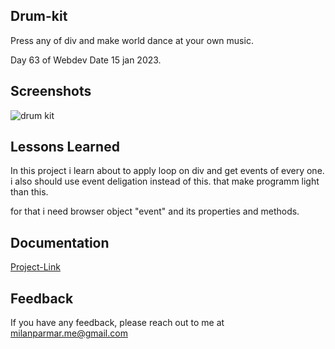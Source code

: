 


## Drum-kit

 Press any of div and make world dance at your own music.
  
  Day 63 of Webdev Date 15 jan 2023.



## Screenshots


![drum kit](https://user-images.githubusercontent.com/114464208/216916119-c5cfa53b-7658-4579-980c-b450b3e57a65.png)

## Lessons Learned

 In this project i learn about to apply loop on div and get events of every one. i also should use event deligation instead of this. that make programm light than this.

 for that i need browser object "event" and its properties and methods.
 

 


## Documentation

[Project-Link](https://drum-kit-77.netlify.app)


## Feedback

If you have any feedback, please reach out to me at milanparmar.me@gmail.com


